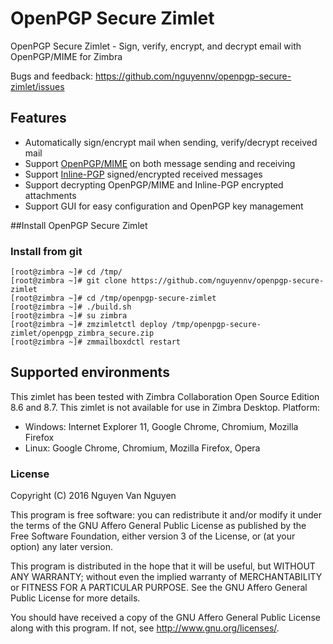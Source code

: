 # OpenPGP Secure Zimlet
 OpenPGP Secure Zimlet - Sign, verify, encrypt, and decrypt email with OpenPGP/MIME for Zimbra

Bugs and feedback: https://github.com/nguyennv/openpgp-secure-zimlet/issues

## Features
- Automatically sign/encrypt mail when sending, verify/decrypt received mail
- Support [OpenPGP/MIME](https://www.ietf.org/rfc/rfc3156.txt) on both message sending and receiving
- Support [Inline-PGP](https://www.ietf.org/rfc/rfc4880.txt) signed/encrypted received messages
- Support decrypting OpenPGP/MIME and Inline-PGP encrypted attachments
- Support GUI for easy configuration and OpenPGP key management

##Install OpenPGP Secure Zimlet
### Install from git
    [root@zimbra ~]# cd /tmp/
    [root@zimbra ~]# git clone https://github.com/nguyennv/openpgp-secure-zimlet
    [root@zimbra ~]# cd /tmp/openpgp-secure-zimlet
    [root@zimbra ~]# ./build.sh
    [root@zimbra ~]# su zimbra
    [root@zimbra ~]# zmzimletctl deploy /tmp/openpgp-secure-zimlet/openpgp_zimbra_secure.zip
    [root@zimbra ~]# zmmailboxdctl restart

## Supported environments
This zimlet has been tested with Zimbra Collaboration Open Source Edition 8.6 and 8.7. This zimlet is not available for use in Zimbra Desktop.
Platform:
- Windows: Internet Explorer 11, Google Chrome, Chromium, Mozilla Firefox
- Linux: Google Chrome, Chromium, Mozilla Firefox, Opera

### License

Copyright (C) 2016  Nguyen Van Nguyen

This program is free software: you can redistribute it and/or modify
it under the terms of the GNU Affero General Public License as
published by the Free Software Foundation, either version 3 of the
License, or (at your option) any later version.

This program is distributed in the hope that it will be useful,
but WITHOUT ANY WARRANTY; without even the implied warranty of
MERCHANTABILITY or FITNESS FOR A PARTICULAR PURPOSE.  See the
GNU Affero General Public License for more details.

You should have received a copy of the GNU Affero General Public License
along with this program.  If not, see <http://www.gnu.org/licenses/>.
